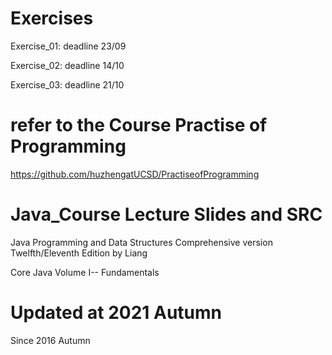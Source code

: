 # Exercises 
Exercise_01: deadline 23/09

Exercise_02: deadline 14/10

Exercise_03: deadline 21/10


# refer to the Course Practise of Programming
<https://github.com/huzhengatUCSD/PractiseofProgramming>

# Java_Course Lecture Slides and SRC
Java Programming and Data Structures Comprehensive version Twelfth/Eleventh Edition by Liang  

Core Java Volume I-- Fundamentals  

# Updated at 2021 Autumn 
Since 2016 Autumn